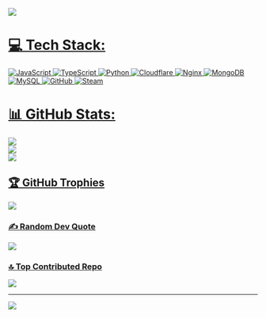 <a href="https://discord.com/users/1108408817626124439"><img src="https://lanyard.cnrad.dev/api/1108408817626124439"><p/>

# 💻 Tech Stack:
![JavaScript](https://img.shields.io/badge/javascript-%23323330.svg?style=for-the-badge&logo=javascript&logoColor=%23F7DF1E) ![TypeScript](https://img.shields.io/badge/typescript-%23007ACC.svg?style=for-the-badge&logo=typescript&logoColor=white) ![Python](https://img.shields.io/badge/python-3670A0?style=for-the-badge&logo=python&logoColor=ffdd54) ![Cloudflare](https://img.shields.io/badge/Cloudflare-F38020?style=for-the-badge&logo=Cloudflare&logoColor=white) ![Nginx](https://img.shields.io/badge/nginx-%23009639.svg?style=for-the-badge&logo=nginx&logoColor=white) ![MongoDB](https://img.shields.io/badge/MongoDB-%234ea94b.svg?style=for-the-badge&logo=mongodb&logoColor=white) ![MySQL](https://img.shields.io/badge/mysql-4479A1.svg?style=for-the-badge&logo=mysql&logoColor=white) ![GitHub](https://img.shields.io/badge/github-%23121011.svg?style=for-the-badge&logo=github&logoColor=white) ![Steam](https://img.shields.io/badge/steam-%23000000.svg?style=for-the-badge&logo=steam&logoColor=white)
# 📊 GitHub Stats:
![](https://github-readme-stats.vercel.app/api?username=atpascal07&theme=dark&hide_border=false&include_all_commits=true&count_private=true)<br/>
![](https://nirzak-streak-stats.vercel.app/?user=atpascal07&theme=dark&hide_border=false)<br/>
![](https://github-readme-stats.vercel.app/api/top-langs/?username=atpascal07&theme=dark&hide_border=false&include_all_commits=true&count_private=true&layout=compact)

## 🏆 GitHub Trophies
![](https://github-profile-trophy.vercel.app/?username=atpascal07&theme=radical&no-frame=false&no-bg=true&margin-w=4)

### ✍️ Random Dev Quote
![](https://quotes-github-readme.vercel.app/api?type=horizontal&theme=radical)

### 🔝 Top Contributed Repo
![](https://github-contributor-stats.vercel.app/api?username=atpascal07&limit=5&theme=dark&combine_all_yearly_contributions=true)

---
[![](https://visitcount.itsvg.in/api?id=atpascal07&icon=0&color=0)](https://visitcount.itsvg.in)

<!-- Proudly created with GPRM ( https://gprm.itsvg.in ) -->
